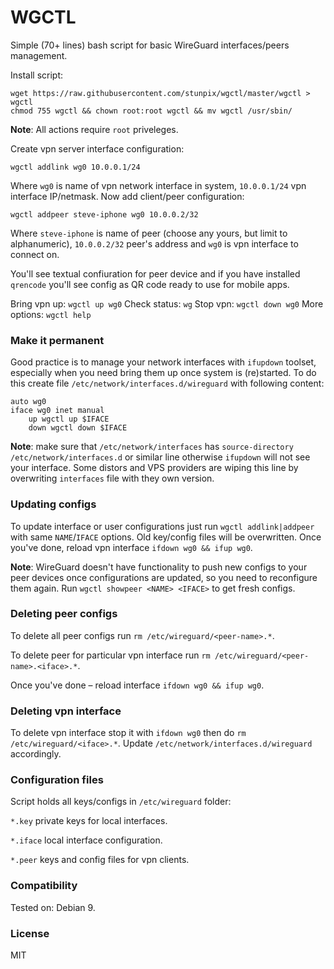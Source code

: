 # WGCTL

Simple (70+ lines) bash script for basic WireGuard interfaces/peers management.

Install script:
```
wget https://raw.githubusercontent.com/stunpix/wgctl/master/wgctl > wgctl
chmod 755 wgctl && chown root:root wgctl && mv wgctl /usr/sbin/
```

**Note**: All actions require `root` priveleges.

Create vpn server interface configuration:

`wgctl addlink wg0 10.0.0.1/24`

Where `wg0` is name of vpn network interface in system, `10.0.0.1/24` vpn interface IP/netmask. Now add client/peer configuration:

`wgctl addpeer steve-iphone wg0 10.0.0.2/32`

Where `steve-iphone` is name of peer (choose any yours, but limit to alphanumeric), `10.0.0.2/32` peer's address and `wg0` is vpn interface to connect on.

You'll see textual confiuration for peer device and if you have installed `qrencode` you'll see config as QR code ready to use for mobile apps.

Bring vpn up: `wgctl up wg0`
Check status: `wg`
Stop vpn: `wgctl down wg0`
More options: `wgctl help`

### Make it permanent

Good practice is to manage your network interfaces with `ifupdown` toolset, especially when you need bring them up once system is (re)started. To do this create file `/etc/network/interfaces.d/wireguard` with following content:

```
auto wg0
iface wg0 inet manual
	up wgctl up $IFACE
	down wgctl down $IFACE
```

**Note**: make sure that `/etc/network/interfaces` has `source-directory /etc/network/interfaces.d` or similar line otherwise `ifupdown` will not see your interface. Some distors and VPS providers are wiping this line by overwriting `interfaces` file with they own version.

### Updating configs

To update interface or user configurations just run `wgctl addlink|addpeer` with same `NAME`/`IFACE` options. Old key/config files will be overwritten. Once you've done, reload vpn interface `ifdown wg0 && ifup wg0`.

**Note**: WireGuard doesn't have functionality to push new configs to your peer devices once configurations are updated, so you need to reconfigure them again. Run `wgctl showpeer <NAME> <IFACE>` to get fresh configs.

### Deleting peer configs

To delete all peer configs run `rm /etc/wireguard/<peer-name>.*`.

To delete peer for particular vpn interface run `rm /etc/wireguard/<peer-name>.<iface>.*`.

Once you've done – reload interface `ifdown wg0 && ifup wg0`.

### Deleting vpn interface

To delete vpn interface stop it with `ifdown wg0` then do `rm /etc/wireguard/<iface>.*`. Update `/etc/network/interfaces.d/wireguard` accordingly.

### Configuration files

Script holds all keys/configs in `/etc/wireguard` folder:

`*.key` private keys for local interfaces.

`*.iface` local interface configuration.

`*.peer` keys and config files for vpn clients.

### Compatibility

Tested on: Debian 9.

### License

MIT
